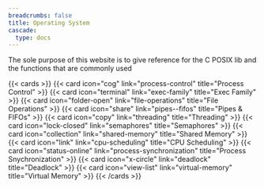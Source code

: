 ```yaml
---
breadcrumbs: false
title: Operating System
cascade:
  type: docs
---
```

The sole purpose of this website is to give reference for the C POSIX lib and the functions that are commonly used

{{< cards >}}
  {{< card icon="cog" link="process-control" title="Process Control" >}}
  {{< card icon="terminal" link="exec-family" title="Exec Family" >}}
  {{< card icon="folder-open" link="file-operations" title="File Operations" >}}
  {{< card icon="share" link="pipes--fifos" title="Pipes & FIFOs" >}}
  {{< card icon="copy" link="threading" title="Threading" >}}
  {{< card icon="lock-closed" link="semaphores" title="Semaphores" >}}
  {{< card icon="collection" link="shared-memory" title="Shared Memory" >}}
  {{< card icon="link" link="cpu-scheduling" title="CPU Scheduling" >}}
  {{< card icon="status-online" link="process-synchronization" title="Process Snychronization" >}}
  {{< card icon="x-circle" link="deadlock" title="Deadlock" >}}
  {{< card icon="view-list" link="virtual-memory" title="Virtual Memory" >}}
{{< /cards >}}

